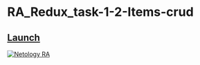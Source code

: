 # RA_Redux_task-1-2-Items-crud

## [Launch](https://johnnystorm19.github.io/RA_Redux_task-1-2-Items-crud/)

[![Netology RA](https://github.com/JohnnyStorm19/RA_Redux_task-1-2-Items-crud/actions/workflows/web.yml/badge.svg)](https://github.com/JohnnyStorm19/RA_Redux_task-1-2-Items-crud/actions/workflows/web.yml)

